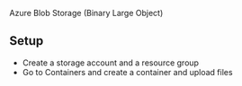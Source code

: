 Azure Blob Storage (Binary Large Object)

## Setup

- Create a storage account and a resource group
- Go to Containers and create a container and upload files
